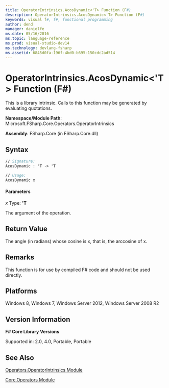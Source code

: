 ```yaml
---
title: OperatorIntrinsics.AcosDynamic<'T> Function (F#)
description: OperatorIntrinsics.AcosDynamic<'T> Function (F#)
keywords: visual f#, f#, functional programming
author: dend
manager: danielfe
ms.date: 05/16/2016
ms.topic: language-reference
ms.prod: visual-studio-dev14
ms.technology: devlang-fsharp
ms.assetid: 6845d0fa-196f-4bd0-b695-150cdc2ad514
---
```


# OperatorIntrinsics.AcosDynamic<'T> Function (F#)

This is a library intrinsic. Calls to this function may be generated by evaluating quotations.

**Namespace/Module Path**: Microsoft.FSharp.Core.Operators.OperatorIntrinsics

**Assembly**: FSharp.Core (in FSharp.Core.dll)


## Syntax

```fsharp
// Signature:
AcosDynamic : 'T -> 'T

// Usage:
AcosDynamic x
```

#### Parameters
*x*
Type: **'T**


The argument of the operation.

## Return Value

The angle (in radians) whose cosine is x, that is, the arccosine of x.

## Remarks
This function is for use by compiled F# code and should not be used directly.

## Platforms
Windows 8, Windows 7, Windows Server 2012, Windows Server 2008 R2


## Version Information
**F# Core Library Versions**

Supported in: 2.0, 4.0, Portable, Portable

## See Also
[Operators.OperatorIntrinsics Module](Operators.OperatorIntrinsics-Module-%5BFSharp%5D.md)

[Core.Operators Module](Core.Operators-Module-%5BFSharp%5D.md)
